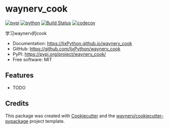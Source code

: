 # waynerv_cook


[![pypi](https://img.shields.io/pypi/v/waynerv_cook.svg)](https://pypi.org/project/waynerv_cook/)
[![python](https://img.shields.io/pypi/pyversions/waynerv_cook.svg)](https://pypi.org/project/waynerv_cook/)
[![Build Status](https://github.com/ljxPython/waynerv_cook/actions/workflows/dev.yml/badge.svg)](https://github.com/ljxPython/waynerv_cook/actions/workflows/dev.yml)
[![codecov](https://codecov.io/gh/ljxPython/waynerv_cook/branch/main/graphs/badge.svg)](https://codecov.io/github/ljxPython/waynerv_cook)



学习waynerv的cook


* Documentation: <https://ljxPython.github.io/waynerv_cook>
* GitHub: <https://github.com/ljxPython/waynerv_cook>
* PyPI: <https://pypi.org/project/waynerv_cook/>
* Free software: MIT


## Features

* TODO

## Credits

This package was created with [Cookiecutter](https://github.com/audreyr/cookiecutter) and the [waynerv/cookiecutter-pypackage](https://github.com/waynerv/cookiecutter-pypackage) project template.
